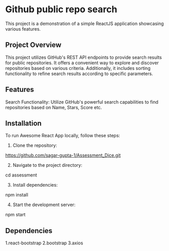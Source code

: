 # Github public repo search

This project is a demonstration of a simple ReactJS application showcasing various features.

## Project Overview

This project utilizes GitHub's REST API endpoints to provide search results for public repositories. It offers a convenient way to explore and discover repositories based on various criteria. Additionally, it includes sorting functionality to refine search results according to specific parameters.

## Features
Search Functionality: Utilize GitHub's powerful search capabilities to find repositories based on Name, Stars, Score etc.

## Installation

To run Awesome React App locally, follow these steps:

1. Clone the repository:

  https://github.com/sagar-gupta-1/Assessment_Dice.git

2. Navigate to the project directory:

  cd assessment

3. Install dependencies:

  npm install

4. Start the development server:

  npm start

## Dependencies

1.react-bootstrap
2.bootstrap
3.axios
